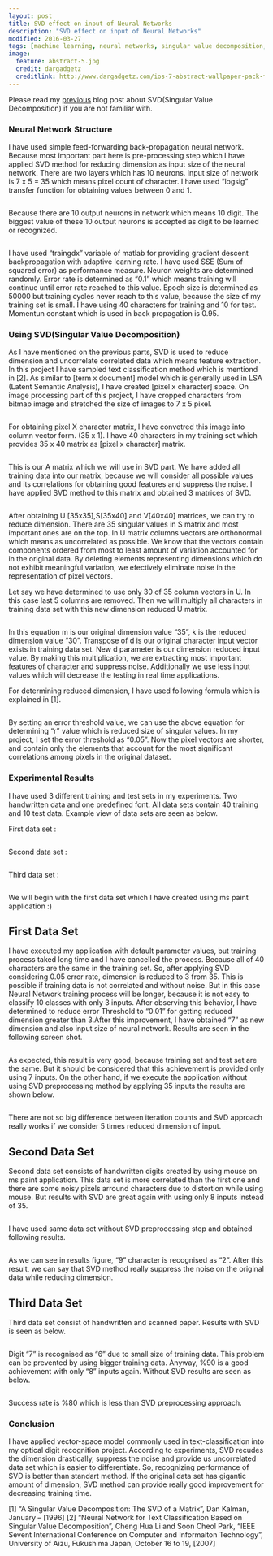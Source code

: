 ```yaml
---
layout: post
title: SVD effect on input of Neural Networks
description: "SVD effect on input of Neural Networks"
modified: 2016-03-27
tags: [machine learning, neural networks, singular value decomposition, digit recognition]
image:
  feature: abstract-5.jpg
  credit: dargadgetz
  creditlink: http://www.dargadgetz.com/ios-7-abstract-wallpaper-pack-for-iphone-5-and-ipod-touch-retina/
---
```


Please read my <a href="http://fuatcoskun.github.io/what-is-singular-value-decomposition/">previous</a> blog post about SVD(Singular Value Decomposition) if you are not familiar with.

### Neural Network Structure 

I have used simple feed-forwarding back-propagation neural network. Because most important part here is pre-processing step which I have applied SVD method for reducing dimension as input size of the neural network.
There are two layers which has 10 neurons. Input size of network is 7 x 5 = 35 which means pixel count of character. I have used “logsig” transfer function for obtaining values between 0 and 1. 

<figure>
	<img src="http://fuatcoskun.github.io/images/svd1.png" alt="">
</figure>

Because there are 10 output neurons in network which means 10 digit. The biggest value of these 10 output neurons is accepted as digit to be learned or recognized.

<figure>
	<img src="http://fuatcoskun.github.io/images/svd2.png" alt="">
</figure>

I have used “traingdx” variable of matlab for providing gradient descent backpropagation with adaptive learning rate. I have used SSE (Sum of squared error) as performance measure. Neuron weights are determined randomly. Error rate is determined as “0.1” which means training will continue until error rate reached to this value. Epoch size is determined as 50000 but training cycles never reach to this value, because the size of my training set is small. I have using 40 characters for training and 10 for test. Momentun constant which is used in back propagation is 0.95.

### Using SVD(Singular Value Decomposition)

As I have mentioned on the previous parts, SVD is used to reduce dimension and uncorrelate correlated data which means feature extraction. In this project I have sampled text classification method which is mentiond in [2]. As similar to [term x document] model which is generally used in LSA (Latent Semantic Analysis), I have created [pixel x character] space.
On image processing part of this project, I have cropped characters from bitmap image and stretched the size of images to 7 x 5 pixel.

<figure>
	<img src="http://fuatcoskun.github.io/images/svd3.png" alt="">
</figure>

For obtaining pixel X character matrix, I have convetred this image into column vector form. (35 x 1). I have 40 characters in my training set which provides 35 x 40 matrix as [pixel x character] matrix.

<figure>
	<img src="http://fuatcoskun.github.io/images/svd4.png" alt="">
</figure>

This is our A matrix which we will use in SVD part. We have added all training data into our matrix, because we will consider all possible values and its correlations for obtaining good features and suppress the noise. I have applied SVD method to this matrix and obtained 3 matrices of SVD.

<figure>
	<img src="http://fuatcoskun.github.io/images/svd5.png" alt="">
</figure>

After obtaining U [35x35],S[35x40] and V[40x40] matrices, we can try to reduce dimension. There are 35 singular values in S matrix and most important ones are on the top. In U matrix columns vectors are orthonormal which means as uncorrelated as possible. We know that the vectors contain components ordered from most to least amount of variation accounted for in the original data. By deleting elements representing dimensions which do not exhibit meaningful variation, we efectively eliminate noise in the representation of pixel vectors.

Let say we have determined to use only 30 of 35 column vectors in U. In this case last 5 columns are removed. Then we will multiply all characters in training data set with this new dimension reduced U matrix.

<figure>
	<img src="http://fuatcoskun.github.io/images/svd6.png" alt="">
</figure>

In this equation m is our original dimension value “35”, k is the reduced dimension value “30”. Transpose of d is our original character input vector exists in training data set. New d parameter is our dimension reduced input  value. By making this multiplication, we are extracting most important features of character and suppress noise. Additionally we use less input values which will decrease the testing in real time applications.

For determining reduced dimension, I have used following formula which is explained in [1].

<figure>
	<img src="http://fuatcoskun.github.io/images/svd7.png" alt="">
</figure>

By setting an error threshold value, we can use the above equation for determining “r” value which is reduced size of singular values. In my project, I set the error threshold as “0.05”. Now the pixel vectors are shorter, and contain only the elements that account for the most significant correlations among pixels in the original dataset.

### Experimental Results

I have used 3 different training and test sets in my experiments. Two handwritten data and one predefined font. All data sets contain 40 training and 10 test data. Example view of data sets are seen as below. 

First data set : 

<figure>
	<img src="http://fuatcoskun.github.io/images/svd8.png" alt="">
</figure>

Second data set :

<figure>
	<img src="http://fuatcoskun.github.io/images/svd9.png" alt="">
</figure>

Third data set :

<figure>
	<img src="http://fuatcoskun.github.io/images/svd10.png" alt="">
</figure>

We will begin with the first data set which I have created using ms paint application :)

## First Data Set

I have executed my application with default parameter values, but training process taked long time and I have cancelled the process. Because all of 40 characters are the same in the training set. 
So, after applying SVD considering 0.05 error rate, dimension is reduced to 3 from 35.  This is possible if training data is not correlated and without noise. But in this case Neural Network training process will be longer, because it is not easy to classify 10 classes with only 3 inputs. After observing this behavior, I have determined to reduce error Threshold to “0.01” for getting reduced dimension greater than 3.After this improvement, I have obtained “7” as new dimension and also input size of neural network. Results are seen in the following screen shot. 

<figure>
	<img src="http://fuatcoskun.github.io/images/svd11.png" alt="">
</figure>

As expected, this result is very good, because training set and test set are the same. But it should be considered that this achievement is provided only using 7 inputs. 
On the other hand, if we execute the application without using SVD preprocessing method by applying 35 inputs the results are shown below.

<figure>
	<img src="http://fuatcoskun.github.io/images/svd12.png" alt="">
</figure>

There are not so big difference between iteration counts and SVD approach really works if we consider 5 times reduced dimension of input.

## Second Data Set

Second data set consists of handwritten digits created by using mouse on ms paint application. This data set is more correlated than the first one and there are some noisy pixels arround characters due to distortion while using mouse. But results with SVD are great again with using only 8 inputs instead of 35.

<figure>
	<img src="http://fuatcoskun.github.io/images/svd13.png" alt="">
</figure>

I have used same data set without SVD preprocessing step and obtained following results.

<figure>
	<img src="http://fuatcoskun.github.io/images/svd14.png" alt="">
</figure>

As we can see in results figure, “9” character is recognised as “2”. After this result, we can say that SVD method really suppress the noise on the original data while reducing dimension. 

## Third Data Set

Third data set consist of handwritten and scanned paper. Results with SVD is seen as below.

<figure>
	<img src="http://fuatcoskun.github.io/images/svd15.png" alt="">
</figure>

Digit “7” is recognised as “6” due to small size of training data. This problem can be prevented by using bigger training data. Anyway, %90 is a good achievement with only “8” inputs again.
Without SVD results are seen as below.

<figure>
	<img src="http://fuatcoskun.github.io/images/svd16.png" alt="">
</figure>

Success rate is %80 which is less than SVD preprocessing approach.

### Conclusion

I have applied vector-space model commonly used in text-classification into my optical digit recognition project. According to experiments, SVD recudes the dimension drastically, suppress the noise and provide us uncorrelated data set which is easier to differentiate. So, recognizing performance of SVD is better than standart method. If the original data set has gigantic amount of dimension, SVD method can provide really good improvement for decreasing training time.

[1] “A Singular Value Decomposition: The SVD of a Matrix”, Dan Kalman, January – [1996]
[2] “Neural Network for Text Classification Based on Singular Value Decomposition”, Cheng Hua Li and Soon Cheol Park, “IEEE Sevent International Conference on Computer and Informaiton Technology”, University of Aizu, Fukushima Japan, October 16 to 19, [2007]
